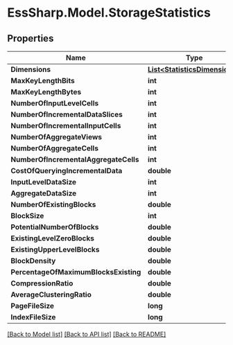 # EssSharp.Model.StorageStatistics

## Properties

Name | Type | Description | Notes
------------ | ------------- | ------------- | -------------
**Dimensions** | [**List&lt;StatisticsDimensions&gt;**](StatisticsDimensions.md) |  | [optional] 
**MaxKeyLengthBits** | **int** |  | [optional] 
**MaxKeyLengthBytes** | **int** |  | [optional] 
**NumberOfInputLevelCells** | **int** |  | [optional] 
**NumberOfIncrementalDataSlices** | **int** |  | [optional] 
**NumberOfIncrementalInputCells** | **int** |  | [optional] 
**NumberOfAggregateViews** | **int** |  | [optional] 
**NumberOfAggregateCells** | **int** |  | [optional] 
**NumberOfIncrementalAggregateCells** | **int** |  | [optional] 
**CostOfQueryingIncrementalData** | **double** |  | [optional] 
**InputLevelDataSize** | **int** |  | [optional] 
**AggregateDataSize** | **int** |  | [optional] 
**NumberOfExistingBlocks** | **double** |  | [optional] 
**BlockSize** | **int** |  | [optional] 
**PotentialNumberOfBlocks** | **double** |  | [optional] 
**ExistingLevelZeroBlocks** | **double** |  | [optional] 
**ExistingUpperLevelBlocks** | **double** |  | [optional] 
**BlockDensity** | **double** |  | [optional] 
**PercentageOfMaximumBlocksExisting** | **double** |  | [optional] 
**CompressionRatio** | **double** |  | [optional] 
**AverageClusteringRatio** | **double** |  | [optional] 
**PageFileSize** | **long** |  | [optional] 
**IndexFileSize** | **long** |  | [optional] 

[[Back to Model list]](../README.md#documentation-for-models) [[Back to API list]](../README.md#documentation-for-api-endpoints) [[Back to README]](../README.md)

